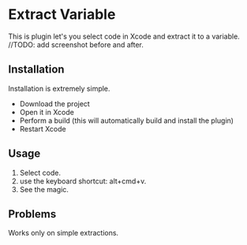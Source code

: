 # Extract Variable #
This is plugin let's you select code in Xcode and extract it to a variable.
//TODO: add screenshot before and after.

## Installation ##
Installation is extremely simple.  
* Download the project
* Open it in Xcode
* Perform a build (this will automatically build and install the plugin)
* Restart Xcode

## Usage ##
1. Select code.
2. use the keyboard shortcut: alt+cmd+v.
3. See the magic.

## Problems ##
Works only on simple extractions.
